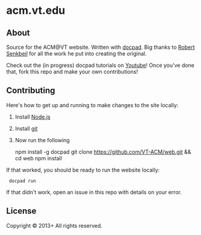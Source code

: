 # acm.vt.edu

## About

Source for the ACM@VT website. Written with [docpad](http://docpad.org/). Big thanks to [Robert Senkbeil](https://github.com/rcsenkbeil/acm) for all the work he put into creating the original.

Check out the (in progress) docpad tutorials on [Youtube](not-actually-a-real-link.com)! Once you've done that, fork this repo and make your own contributions!

## Contributing

Here's how to get up and running to make changes to the site locally:

1. Install [Node.js](https://nodejs.org/en/)
2. Install [git](git-scm.com)
3. Now run the following
     
     npm install -g docpad
     git clone https://github.com/VT-ACM/web.git && cd web
     npm install

If that worked, you should be ready to run the website locally:
     
     docpad run

If that didn't work, open an issue in this repo with details on your error.

## License
Copyright &copy; 2013+ All rights reserved.